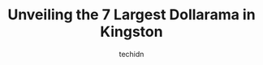 ---
layout: ampstory
image: https://i0.wp.com/www.auto.or.id/wp-content/uploads/2023/06/dollarama-0-kingston-1686326514.jpeg?resize=640,853
author: techidn
featured: false
description: Kingston, Ontario, Canada is a haven for Dollarama enthusiasts, boasting an impressive array of 7 top-notch establishments. Whether youre a seasoned connoisseur or simply curious to explore
title: Unveiling the 7 Largest Dollarama in Kingston
cover:
   title: Unveiling the 7 Largest Dollarama in Kingston
   subtitle: AUTO.OR.ID
   background: https://www.auto.or.id/wp-content/uploads/2023/06/dollarama-0-kingston-1686326514.jpeg

pages: 
 - layout: thirds
   top: <h1>#1 Dollarama</h1>
   bottom: "<p>I dont work for you, so dont make me use self checkout. Staff are never at the cash, its just expected you check yourself out so I go elsewhere. I wish people re</p>"
   background: https://www.auto.or.id/wp-content/uploads/2023/06/dollarama-1-kingston-1686326516.jpeg
   backgroundblur: true
 - layout: thirds
   top: <h1>#2 Dollarama</h1>
   bottom: "<p>JSM Business Centre, 1011 Princess St, Kingston, ON K7L 1H3, Canada</p>"
   background: https://www.auto.or.id/wp-content/uploads/2023/06/dollarama-2-kingston-1686326516.jpeg
   cta:
      link: https://www.auto.or.id/unveiling-the-7-largest-dollarama-in-kingston/
      text: Unveiling the 7 Largest Dollarama in Kingston
 - layout: thirds
   top: <h1>#3 Dollarama</h1>
   bottom: "<p>690 Gardiners Rd, Kingston, ON K7M 3X9, Canada</p>"
   background: https://images.unsplash.com/photo-1533416784636-2b0ccfea6b97?ixlib=rb-4.0.3&ixid=MnwxMjA3fDB8MHxwaG90by1wYWdlfHx8fGVufDB8fHx8&auto=format&fit=crop&w=640&h=853&q=80
   cta:
      link: https://www.auto.or.id/unveiling-the-7-largest-dollarama-in-kingston/
      text: Unveiling the 7 Largest Dollarama in Kingston
 - layout: thirds
   top: <h1>#4 Dollarama</h1>
   bottom: "<p>Centre, 1036 Princess St, Kingston, ON K7L 1H2, Canada</p>"
   background: https://images.unsplash.com/photo-1577696467479-4c92df55c24a?ixlib=rb-4.0.3&ixid=MnwxMjA3fDB8MHxwaG90by1wYWdlfHx8fGVufDB8fHx8&auto=format&fit=crop&w=640&h=853&q=80
   cta:
      link: https://www.auto.or.id/unveiling-the-7-largest-dollarama-in-kingston/
      text: Unveiling the 7 Largest Dollarama in Kingston
 - layout: thirds
   top: <h1>#5 Dollarama</h1>
   bottom: "<p>1009 Coverdale Dr, Kingston, ON K7M 0B5, Canada</p>"
   background: https://images.unsplash.com/photo-1579124687339-a3d41bd2e2dc?ixlib=rb-4.0.3&ixid=MnwxMjA3fDB8MHxwaG90by1wYWdlfHx8fGVufDB8fHx8&auto=format&fit=crop&w=640&h=853&q=80
   cta:
      link: https://www.auto.or.id/unveiling-the-7-largest-dollarama-in-kingston/
      text: Unveiling the 7 Largest Dollarama in Kingston
 - layout: thirds
   top: <h1>#6 Dollarama</h1>
   bottom: "<p>Cataraqui Centre, 945 Gardiners Rd, Kingston, ON K7M 7H4, Canada</p>"
   background: https://images.unsplash.com/photo-1522120177514-2b16ebe5634d?ixlib=rb-4.0.3&ixid=MnwxMjA3fDB8MHxwaG90by1wYWdlfHx8fGVufDB8fHx8&auto=format&fit=crop&w=640&h=853&q=80
   cta:
      link: https://www.auto.or.id/unveiling-the-7-largest-dollarama-in-kingston/
      text: Unveiling the 7 Largest Dollarama in Kingston
 - layout: thirds
   top: <h1>#7 Dollarama</h1>
   bottom: "<p>235 Gore Rd 5, Rideau Town Centre, Kingston, ON K7L 0C3, Canada</p>"
   background: https://images.unsplash.com/photo-1636325779858-2e355e25f9af?ixlib=rb-4.0.3&ixid=MnwxMjA3fDB8MHxwaG90by1wYWdlfHx8fGVufDB8fHx8&auto=format&fit=crop&w=640&h=853&q=80
   cta:
      link: https://www.auto.or.id/unveiling-the-7-largest-dollarama-in-kingston/
      text: Unveiling the 7 Largest Dollarama in Kingston
 - layout: thirds
   middle: Continue reading...
   background: https://images.unsplash.com/photo-1567449394863-577a4311b51c?ixlib=rb-4.0.3&ixid=MnwxMjA3fDB8MHxwaG90by1wYWdlfHx8fGVufDB8fHx8&auto=format&fit=crop&w=640&h=853&q=80
   cta:
      link: https://www.auto.or.id/unveiling-the-7-largest-dollarama-in-kingston/
      text: Unveiling the 7 Largest Dollarama in Kingston

---